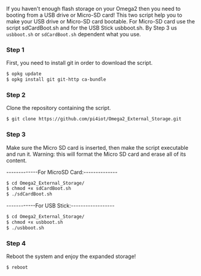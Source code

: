 If you haven't enough flash storage on your Omega2 then you need to booting from a USB drive or Micro-SD card! 
This two script help you to make your USB drive or Micro-SD card bootable. 
For Micro-SD card use the script sdCardBoot.sh and for the  USB Stick usbboot.sh.
By Step 3 us `usbboot.sh` or `sdCardBoot.sh` dependent what you use.

### Step 1
First, you need to install git in order to download the script.
```sh
$ opkg update
$ opkg install git git-http ca-bundle
```
### Step 2
Clone the repository containing the script.
```sh
$ git clone https://github.com/pi4iot/Omega2_External_Storage.git
```
### Step 3
Make sure the Micro SD card is inserted, then make the script executable and run it. 
Warning: this will format the Micro SD card and erase all of its content.

-------------For MicroSD Card:--------------
```sh
$ cd Omega2_External_Storage/
$ chmod +x sdCardBoot.sh
$ ./sdCardBoot.sh
```
------------For USB Stick:------------------
```sh
$ cd Omega2_External_Storage/
$ chmod +x usbboot.sh
$ ./usbboot.sh
```
### Step 4
Reboot the system and enjoy the expanded storage!
```sh
$ reboot 
```
